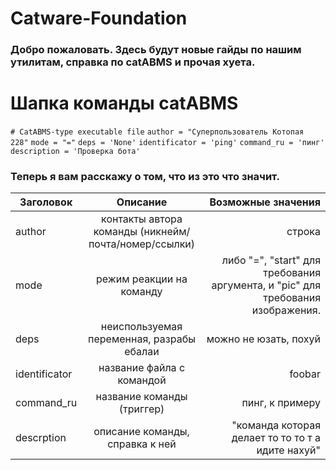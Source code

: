 # Catware-Foundation

### Добро пожаловать. Здесь будут новые гайды по нашим утилитам, справка по catABMS и прочая хуета.

# Шапка команды catABMS
```# CatABMS-type executable file```
```author = "Суперпользователь Котопая 228"```
```mode = "="```
```deps = 'None'```
```identificator = 'ping'```
```command_ru = 'пинг'```
```description = 'Проверка ботa'```


### Теперь я вам расскажу о том, что из это что значит.
| Заголовок | Описание | Возможные значения |
| ------------- |:-------------:| -----:|
| author | контакты автора команды (никнейм/почта/номер/ссылки) | строка |
| mode | режим реакции на команду | либо "=", "start" для требования аргумента, и "pic" для требования изображения. |
| deps | неиспользуемая переменная, разрабы ебалаи | можно не юзать, похуй |
| identificator | название файла с командой | foobar |
| command_ru | название команды (триггер) | пинг, к примеру |
| descrption | описание команды, справка к ней | "команда которая делает то то то т а идите нахуй" |
